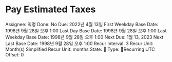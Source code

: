 # Pay Estimated Taxes

Assignee: 익명
Done: No
Due: 2022년 4월 13일
First Weekday Base Date: 1998년 9월 28일 오후 1:00
Last Day Base Date: 1998년 9월 28일 오후 1:00
Last Weekday Base Date: 1998년 9월 28일 오후 1:00
Next Due: 1월 13, 2023
Next Last Base Date: 1998년 9월 28일 오후 1:00
Recur Interval: 3
Recur Unit: Month(s)
Simplified Recur Unit: months
State: 🔴
Type: 🔄Recurring
UTC Offset: 0